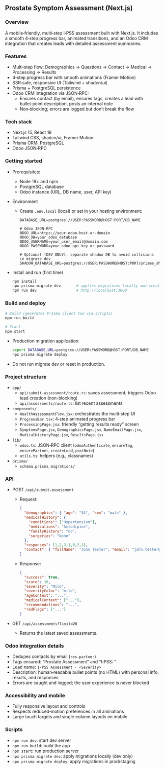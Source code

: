 ## Prostate Symptom Assessment (Next.js)

### Overview
A mobile‑friendly, multi‑step I‑PSS assessment built with Next.js. It includes a smooth 4‑step progress bar, animated transitions, and an Odoo CRM integration that creates leads with detailed assessment summaries.

### Features
- Multi‑step flow: Demographics → Questions → Contact → Medical → Processing → Results
- 4‑step progress bar with smooth animations (Framer Motion)
- SSR‑safe, responsive UI (Tailwind + shadcn/ui)
- Prisma + PostgreSQL persistence
- Odoo CRM integration via JSON‑RPC:
  - Ensures contact (by email), ensures tags, creates a lead with bullet‑point description, posts an internal note
  - Non‑blocking; errors are logged but don’t break the flow

### Tech stack
- Next.js 15, React 19
- Tailwind CSS, shadcn/ui, Framer Motion
- Prisma ORM, PostgreSQL
- Odoo JSON‑RPC

### Getting started

- Prerequisites:
  - Node 18+ and npm
  - PostgreSQL database
  - Odoo instance (URL, DB name, user, API key)

- Environment
  - Create `.env.local` (local) or set in your hosting environment:
    ```
    DATABASE_URL=postgres://USER:PASSWORD@HOST:PORT/DB_NAME

    # Odoo JSON-RPC
    ODOO_URL=https://your-odoo-host-or-domain
    ODOO_DB=your_odoo_database
    ODOO_USERNAME=your_user_email@domain.com
    ODOO_PASSWORD=your_odoo_api_key_or_password

    # Optional (DEV ONLY): separate shadow DB to avoid collisions in migrate dev
    SHADOW_DATABASE_URL=postgres://USER:PASSWORD@HOST:PORT/prisma_shadow
    ```
- Install and run (first time)
  ```bash
  npm install
  npx prisma migrate dev       # applies migrations locally and creates DB if missing
  npm run dev                  # http://localhost:3000
  ```

### Build and deploy
```bash
# Build (generates Prisma client too via scripts)
npm run build

# Start
npm start
```

- Production migration application:
  ```bash
  export DATABASE_URL=postgres://USER:PASSWORD@HOST:PORT/DB_NAME
  npx prisma migrate deploy
  ```
- Do not run migrate dev or reset in production.

### Project structure
- `app/`
  - `api/submit-assessment/route.ts`: saves assessment; triggers Odoo lead creation (non-blocking)
  - `api/assessments/route.ts`: list recent assessments
- `components/`
  - `HealthAssessmentFlow.jsx`: orchestrates the multi‑step UI
  - `ProgressBar.tsx`: 4‑step animated progress bar
  - `ProcessingPage.jsx`: friendly “getting results ready” screen
  - `SymptomsPage.jsx`, `DemographicsPage.jsx`, `NameEmailPage.jsx`, `MedicalHistoryPage.jsx`, `ResultsPage.jsx`
- `lib/`
  - `odoo.ts`: JSON‑RPC client (`odooAuthenticate`, `ensureTag`, `ensurePartner`, `createLead`, `postNote`)
  - `utils.ts`: helpers (e.g., classnames)
- `prisma/`
  - `schema.prisma`, `migrations/`

### API

- POST `/api/submit-assessment`
  - Request:
    ```json
    {
      "demographics": { "age": "54", "sex": "male" },
      "medicalHistory": {
        "conditions": ["Hypertension"],
        "medications": "Amlodipine",
        "familyHistory": "no",
        "surgeries": "None"
      },
      "responses": [1,2,3,1,0,2,1],
      "contact": { "fullName": "John Tester", "email": "john.tester@example.com" }
    }
    ```
  - Response:
    ```json
    {
      "success": true,
      "score": 10,
      "severity": "Mild",
      "severityColor": "mild",
      "ageContext": "...",
      "medicalContext": ["..."],
      "recommendations": "...",
      "redFlags": ["..."]
    }
    ```

- GET `/api/assessments?limit=20`
  - Returns the latest saved assessments.

### Odoo integration details
- Dedupes contacts by email (`res.partner`)
- Tags ensured: “Prostate Assessment” and “I‑PSS: <Severity>”
- Lead name: `I‑PSS Assessment - <Severity>`
- Description: human‑readable bullet points (no HTML) with personal info, results, and responses
- Errors are caught and logged; the user experience is never blocked

### Accessibility and mobile
- Fully responsive layout and controls
- Respects reduced‑motion preferences in all animations
- Large touch targets and single‑column layouts on mobile

### Scripts
- `npm run dev`: start dev server
- `npm run build`: build the app
- `npm start`: run production server
- `npx prisma migrate dev`: apply migrations locally (dev only)
- `npx prisma migrate deploy`: apply migrations in prod/staging
